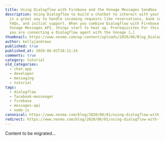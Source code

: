 ```yaml
---
title: Using Dialogflow with Firebase and the Vonage Messages Sandbox
description: Using Dialogflow to build a chatbot to interact with your customer
  is a great way to handle incoming requests like reservations, bank inquiries,
  FAQs, and initial support. When you combine Dialogflow with Firebase and
  Vonage Messages API, things start to heat up. Prerequisites For this tutorial,
  you are connecting a Dialogflow agent with the Vonage […]
thumbnail: https://www.nexmo.com/wp-content/uploads/2020/06/Blog_Dialogflow-Firebase_Messaging_1200x600.png
author: kellyjandrews
published: true
published_at: 2020-06-01T18:11:24
comments: true
category: tutorial
old_categories:
  - chat-app
  - developer
  - messaging
  - tutorial
tags:
  - dialogflow
  - facebook-messenger
  - firebase
  - messages-api
  - node-js
canonical: https://www.nexmo.com/blog/2020/06/01/using-dialogflow-with-firebase-and-the-vonage-messages-sandbox-dr
redirect: https://www.nexmo.com/blog/2020/06/01/using-dialogflow-with-firebase-and-the-vonage-messages-sandbox-dr
---
```

Content to be migrated...